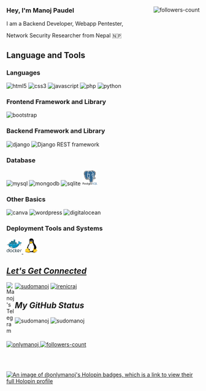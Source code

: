 
<div>
  <a href="https://github.com/onlymanoj?tab=followers">
     <img align="right" src="https://img.shields.io/github/followers/sudomanoj?label=Followers&style=social" alt="followers-count">
  </a>
  <h3>Hey, I'm Manoj Paudel</h3>
  <p>I am a Backend Developer, Webapp Pentester,
  </P> 
  <p>Network Security Researcher from Nepal 🇳🇵</p>
</div>

<!----------------------------------- Language and Tools Section ------------------------------------>
<h2>Language and Tools</h2>
<h3>Languages</h3>
<p>
    <img src="https://img.shields.io/badge/HTML5-E34F26?style=for-the-badge&logo=html5&logoColor=white" alt="html5" />
    <img src="https://img.shields.io/badge/CSS3-1572B6?style=for-the-badge&logo=css3&logoColor=white" alt="css3" />
    <img src="https://img.shields.io/badge/JavaScript-323330?style=for-the-badge&logo=javascript&logoColor=F7DF1E" alt="javascript" />
    <img src="https://img.shields.io/badge/PHP-777BB4?style=for-the-badge&logo=php&logoColor=white" alt="php" />
    <img src="https://img.shields.io/badge/Python-FFD43B?style=for-the-badge&logo=python&logoColor=blue" alt="python" />
</p>
<h3>Frontend Framework and Library</h3>
<p>
    <img src="https://img.shields.io/badge/Bootstrap-563D7C?style=for-the-badge&logo=bootstrap&logoColor=white" alt="bootstrap" />
</p>
<h3>Backend Framework and Library</h3>
<p>
    <img src="https://img.shields.io/badge/Django-092E20?style=for-the-badge&logo=django&logoColor=green" alt="django" />
  <img src="https://img.shields.io/badge/Django%20REST%20framework-0C4B33?style=for-the-badge&logo=django&logoColor=green" alt="Django REST framework" />
</p>
<h3>Database</h3>
<p>
    <img src="https://img.shields.io/badge/MySQL-005C84?style=for-the-badge&logo=mysql&logoColor=white" alt="mysql" />
    <img src="https://img.shields.io/badge/MongoDB-4EA94B?style=for-the-badge&logo=mongodb&logoColor=white" alt="mongodb" />
    <img src="https://img.shields.io/badge/SQLite-07405E?style=for-the-badge&logo=sqlite&logoColor=white" alt="sqlite" />
    <a href="https://www.postgresql.org" target="_blank"> <img src="https://raw.githubusercontent.com/devicons/devicon/master/icons/postgresql/postgresql-original-wordmark.svg" alt="postgresql" width="40" height="40"/> </a>
</p>
<h3>Other Basics</h3>
<p>
    <img src="https://img.shields.io/badge/Canva-%2300C4CC.svg?&style=for-the-badge&logo=Canva&logoColor=white" alt="canva" />
    <img src="https://img.shields.io/badge/Wordpress-21759B?style=for-the-badge&logo=wordpress&logoColor=white" alt="wordpress" />
    <img src="https://img.shields.io/badge/Digital_Ocean-0080FF?style=for-the-badge&logo=DigitalOcean&logoColor=white" alt="digitalocean" />
  
</p>

<h3 align="left">Deployment Tools and Systems</h3>
<p align="left">
<a href="https://www.docker.com/" target="_blank" rel="noreferrer"> <img src="https://raw.githubusercontent.com/devicons/devicon/master/icons/docker/docker-original-wordmark.svg" alt="docker" width="40" height="40"/> </a>
<a href="https://www.linux.org/" target="_blank" rel="noreferrer"> <img src="https://raw.githubusercontent.com/devicons/devicon/master/icons/linux/linux-original.svg" alt="linux" width="40" height="40"/>

</p>
  
<!----------------------------------- Social Media Links Section ------------------------------------>

<h2><i>Let's Get Connected</i></h2>
<p align="left" >
   <a href="https://twitter.com/sudomanoj" target="blank"><img align="center" src="https://raw.githubusercontent.com/rahuldkjain/github-profile-readme-generator/master/src/images/icons/Social/twitter.svg" alt="sudomanoj" height="30" width="40" /></a>
  <a href="https://www.linkedin.com/in/manoj-paudel-852991220/" target="blank"><img align="center" src="https://raw.githubusercontent.com/rahuldkjain/github-profile-readme-generator/master/src/images/icons/Social/linked-in-alt.svg" alt="irenicraj" height="30" width="40" /></a>
  <a href="https://t.me/sudomanoj">
  <img align="left" alt="Manoj's Telegram" width="22px" src="https://cdn.jsdelivr.net/npm/simple-icons@v3/icons/telegram.svg" />
</a>
</p>



<!----------------------------------- GitHub Status Section ------------------------------------>
<h2><i>My GitHub Status</i></h2>
<p>
    <img align="center" src="https://github-readme-stats.vercel.app/api?username=sudomanoj&show_icons=true&include_all_commits=true&count_private=true&hide=issues,contribs&border_radius=0&locale=en&theme=dark" alt="sudomanoj" height="139" />
    <img align="center" src="https://github-readme-stats.vercel.app/api/top-langs/?username=sudomanoj&layout=compact&border_radius=0&theme=dark" alt="sudomanoj" height="139" />
</p>
<br/>
<!----------------------------------- Profile View Section ------------------------------------>

<p align="left">
    <a href="https://github.com/sudomanoj">
        <img src="https://komarev.com/ghpvc/?username=geekyshow1&label=Profile%20views&color=0e75b6&style=flat" alt="onlymanoj" />
    </a>
    <a href="https://github.com/sudomanoj?tab=followers">
        <img src="https://img.shields.io/github/followers/sudomanoj?label=Followers&style=social" alt="followers-count">
    </a>
</p>

<br/><br/>

[![An image of @onlymanoj's Holopin badges, which is a link to view their full Holopin profile](https://holopin.me/onlymanoj)](https://holopin.io/@onlymanoj)


<!---
onlymanoj/onlymanoj is a ✨ special ✨ repository because its `README.md` (this file) appears on your GitHub profile.
You can click the Preview link to take a look at your changes.
--->
